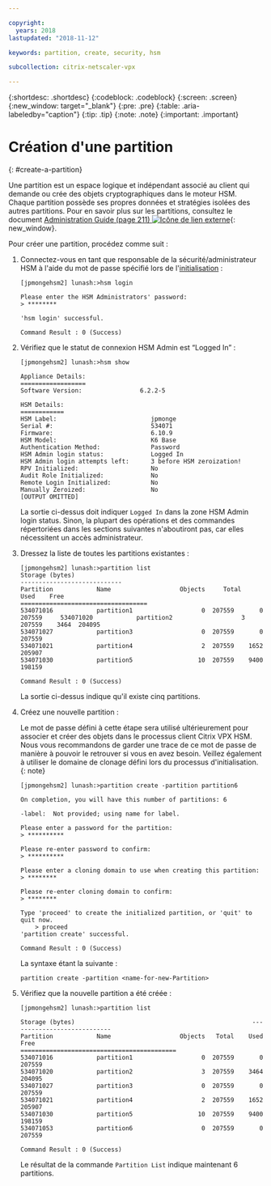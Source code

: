 ```yaml
---

copyright:
  years: 2018
lastupdated: "2018-11-12"

keywords: partition, create, security, hsm

subcollection: citrix-netscaler-vpx

---
```


{:shortdesc: .shortdesc}
{:codeblock: .codeblock}
{:screen: .screen}
{:new_window: target="_blank"}
{:pre: .pre}
{:table: .aria-labeledby="caption"}
{:tip: .tip}
{:note: .note}
{:important: .important}

# Création d'une partition
{: #create-a-partition}

Une partition est un espace logique et indépendant associé au client qui demande ou crée des objets cryptographiques dans le moteur HSM. Chaque partition possède ses propres données et stratégies isolées des autres partitions. Pour en savoir plus sur les partitions, consultez le document [Administration Guide (page 211) ![Icône de lien externe](../../icons/launch-glyph.svg "Icône de lien externe")](https://public.dhe.ibm.com/cloud/bluemix/network/vpx/administration_guide.pdf){: new_window}.

Pour créer une partition, procédez comme suit :

1.	Connectez-vous en tant que responsable de la sécurité/administrateur HSM à l'aide du mot de passe spécifié lors de l'[initialisation](/docs/infrastructure/citrix-netscaler-vpx?topic=citrix-netscaler-vpx-initialize-ibm-hardware-security-module-hsm-) :

	```
	[jpmongehsm2] lunash:>hsm login

	Please enter the HSM Administrators' password:
	> ********

	'hsm login' successful.

	Command Result : 0 (Success)
	```

2.	Vérifiez que le statut de connexion HSM Admin est “Logged In” :

	```
	[jpmongehsm2] lunash:>hsm show

	Appliance Details:
	==================
	Software Version:                6.2.2-5

	HSM Details:
	============
	HSM Label:                          jpmonge
	Serial #:                           534071
	Firmware:                           6.10.9
	HSM Model:                          K6 Base
	Authentication Method:              Password
	HSM Admin login status:             Logged In
	HSM Admin login attempts left:      3 before HSM zeroization!
	RPV Initialized:                    No
	Audit Role Initialized:             No
	Remote Login Initialized:           No
	Manually Zeroized:                  No
	[OUTPUT OMITTED]
	```

	La sortie ci-dessus doit indiquer `Logged In` dans la zone HSM Admin login status. Sinon, la plupart des opérations et des commandes répertoriées dans les sections suivantes n'aboutiront pas, car elles nécessitent un accès administrateur.

3.	Dressez la liste de toutes les partitions existantes :

	```
	[jpmongehsm2] lunash:>partition list
	Storage (bytes)
	----------------------------
	Partition            Name                   Objects   	Total    Used    Free
	===================================
	534071016            partition1                   0  207559       0  207559 	534071020            partition2                   3  207559    3464  204095
	534071027            partition3                   0  207559       0  207559
	534071021            partition4                   2  207559    1652  205907
	534071030            partition5                  10  207559    9400  198159

	Command Result : 0 (Success)
	```

	La sortie ci-dessus indique qu'il existe cinq partitions.

4.	Créez une nouvelle partition :

	 Le mot de passe défini à cette étape sera utilisé ultérieurement pour associer et créer des objets dans le processus client Citrix VPX HSM. Nous vous recommandons de garder une trace de ce mot de passe de manière à pouvoir le retrouver si vous en avez besoin. Veillez également à utiliser le domaine de clonage défini lors du processus d'initialisation.
   {: note}

	```
	[jpmongehsm2] lunash:>partition create -partition partition6

	On completion, you will have this number of partitions: 6

	-label:  Not provided; using name for label.

	Please enter a password for the partition:
	> **********

	Please re-enter password to confirm:
	> **********

	Please enter a cloning domain to use when creating this partition:
	> ********

	Please re-enter cloning domain to confirm:
	> ********

	Type 'proceed' to create the initialized partition, or 'quit' to quit now.
		> proceed
	'partition create' successful.

	Command Result : 0 (Success)
	```

	La syntaxe étant la suivante :

	```
	partition create -partition <name-for-new-Partition>
	```

5.	Vérifiez que la nouvelle partition a été créée :

	```
	[jpmongehsm2] lunash:>partition list

	Storage (bytes)	                                             	----------------------------
	Partition            Name                   Objects   Total    Used    Free
	===========================================
	534071016            partition1                   0  207559       0  207559
	534071020            partition2                   3  207559    3464  204095
	534071027            partition3                   0  207559       0  207559
	534071021            partition4                   2  207559    1652  205907
	534071030            partition5                  10  207559    9400  198159
	534071053            partition6                   0  207559       0  207559

	Command Result : 0 (Success)
	```

	Le résultat de la commande `Partition List` indique maintenant 6 partitions.
